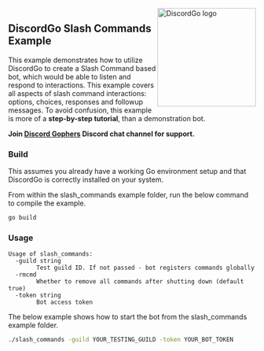 <img align="right" alt="DiscordGo logo" src="/docs/img/discordgo.svg" width="200">

## DiscordGo Slash Commands Example

This example demonstrates how to utilize DiscordGo to create a Slash Command based bot,
which would be able to listen and respond to interactions. This example covers all aspects
of slash command interactions: options, choices, responses and followup messages.
To avoid confusion, this example is more of a **step-by-step tutorial**, than a demonstration bot.

**Join [Discord Gophers](https://discord.gg/0f1SbxBZjYoCtNPP)
Discord chat channel for support.**

### Build

This assumes you already have a working Go environment setup and that
DiscordGo is correctly installed on your system.

From within the slash_commands example folder, run the below command to compile the
example.

```sh
go build
```

### Usage

```
Usage of slash_commands:
  -guild string
    	Test guild ID. If not passed - bot registers commands globally
  -rmcmd
    	Whether to remove all commands after shutting down (default true)
  -token string
    	Bot access token
```

The below example shows how to start the bot from the slash_commands example folder.

```sh
./slash_commands -guild YOUR_TESTING_GUILD -token YOUR_BOT_TOKEN
```
